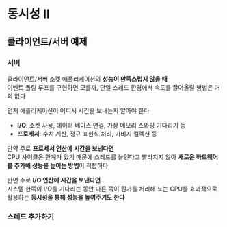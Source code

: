 # 동시성 II

## 클라이언트/서버 예제

### 서버
클라이언트/서버 소켓 애플리케이션의 **성능이 만족스럽지 않을 때**   
이벤트 폴링 루프를 구현하면 모를까, 단일 스레드 환경에서 속도를 끌어올릴 방법은 거의 없다

먼저 애플리케이션이 어디서 시간을 보내는지 알아야 한다
- **I/O**: 소켓 사용, 데이터 베이스 연결, 가상 메모리 스와핑 기다리기 등
- **프로세서**: 수치 계산, 정규 표현식 처리, 가비지 컬렉션 등

만약 주로 **프로세서 연산에 시간을 보낸다면**    
CPU 사이클은 한계가 있기 때문에 스레드를 늘인다고 빨라지지 않아 **새로운 하드웨어를 추가해 성능을 높이는 방법**이 적합하다

반면 주로 **I/O 연산에 시간을 보낸다면**     
시스템 한쪽이 I/O를 기다리는 동안 다른 쪽이 뭔가를 처리해 노는 CPU를 효과적으로 활용하는 **동시성을 통해 성능을 높여주기도 한다**

### 스레드 추가하기
